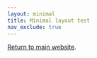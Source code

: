 ```yaml
---
layout: minimal
title: Minimal layout test
nav_exclude: true
---
```


[Return to main website]({{site.baseurl}}/).

